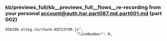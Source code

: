 ### kb/previews_full/kb__previews_full__flows__re-recording from your personal account@auth.har.part087.md.part001.md (part 002)

```md
958200.alteg.io/chunk-KO722YSM.js",
                                "lineNumber": 0,
                     
```

```
